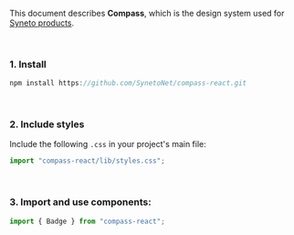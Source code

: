This document describes **Compass**, which is the design system used for [Syneto products](https://syneto.eu/products/).

<br />

### **1. Install**

```jsx static
npm install https://github.com/SynetoNet/compass-react.git
```

<br />

### **2. Include styles**

Include the following `.css` in your project's main file:

```jsx static
import "compass-react/lib/styles.css";
```

<br />

### **3. Import and use components:**

```jsx static
import { Badge } from "compass-react";
```
